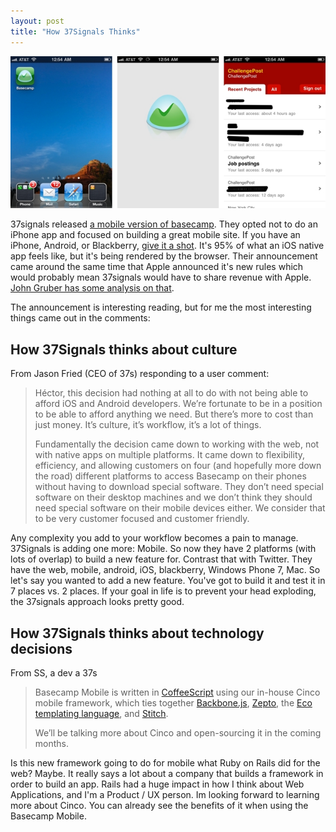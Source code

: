 ```yaml
---
layout: post
title: "How 37Signals Thinks"
---
```


![Basecamp Mobile startup sequence -> Icon, Loading, Project List](/images/Basecamp-Mobile.jpg "Basecamp Mobile Screens")


37signals released [a mobile version of basecamp](http://37signals.com/svn/posts/2761-launch-basecamp-mobile). They opted not to do an iPhone app and focused on building a great mobile site. If you have an iPhone, Android, or Blackberry, [give it a shot](http://basecamphq.com/mobile). It's 95% of what an iOS native app feels like, but it's being rendered by the browser. Their announcement came around the same time that Apple announced it's new rules which would probably mean 37signals would have to share revenue with Apple. [John Gruber has some analysis on that](http://daringfireball.net/2011/03/dirty_percent).

The announcement is interesting reading, but for me the most interesting things came out in the comments:

## How 37Signals thinks about culture

From Jason Fried (CEO of 37s) responding to a user comment:

> Héctor, this decision had nothing at all to do with not being able to afford iOS and Android developers. We’re fortunate to be in a position to be able to afford anything we need. But there’s more to cost than just money. It’s culture, it’s workflow, it’s a lot of things.
> 
> Fundamentally the decision came down to working with the web, not with native apps on multiple platforms. It came down to flexibility, efficiency, and allowing customers on four (and hopefully more down the road) different platforms to access Basecamp on their phones without having to download special software. They don’t need special software on their desktop machines and we don’t think they should need special software on their mobile devices either. We consider that to be very customer focused and customer friendly.

Any complexity you add to your workflow becomes a pain to manage. 37Signals is adding one more: Mobile. So now they have 2 platforms (with lots of overlap) to build a new feature for. Contrast that with Twitter. They have the web, mobile, android, iOS, blackberry, Windows Phone 7, Mac. So let's say you wanted to add a new feature. You've got to build it and test it in 7 places vs. 2 places. If your goal in life is to prevent your head exploding, the 37signals approach looks pretty good.

## How 37Signals thinks about technology decisions

From SS, a dev a 37s

> Basecamp Mobile is written in [CoffeeScript](http://coffeescript.org/) using our in-house Cinco mobile framework, which ties together [Backbone.js](http://documentcloud.github.com/backbone/), [Zepto](http://zeptojs.com/), the [Eco templating language](https://github.com/sstephenson/eco), and [Stitch](https://github.com/sstephenson/stitch).
> 
> We’ll be talking more about Cinco and open-sourcing it in the coming months.

Is this new framework going to do for mobile what Ruby on Rails did for the web? Maybe. It really says a lot about a company that builds a framework in order to build an app. Rails had a huge impact in how I think about Web Applications, and I'm a Product / UX person. Im looking forward to learning more about Cinco. You can already see the benefits of it when using the Basecamp Mobile.
